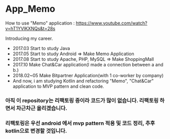 # App_Memo

How to use "Memo" application : https://www.youtube.com/watch?v=hT1YVlKXNQs&t=28s

Introducing my career.

  - 2017.03 Start to study Java
  - 2017.05 Start to study Android => Make Memo Application
  - 2017.08 Start to study Apache, PHP, MySQL => Make ShoppingMall
  - 2017.10 Make Chat&Car application(I made a connection between a and b.)
  - 2018.02~05 Make Bitpartner Application(with 1 co-worker by company)
  - And now, i am studying Kotlin and refactoring "Memo", "Chat&Car" application to MVP pattern and clean code.
  
  
### 아직 이 repository는 리팩토링 중이라 코드가 많이 없습니다. 리팩토링 하면서 차근차근 올리겠습니다.
### 리팩토링은 우선 android 에서 mvp pattern 적용 및 코드 정리, 추후 kotlin으로 변경할 것입니다.

